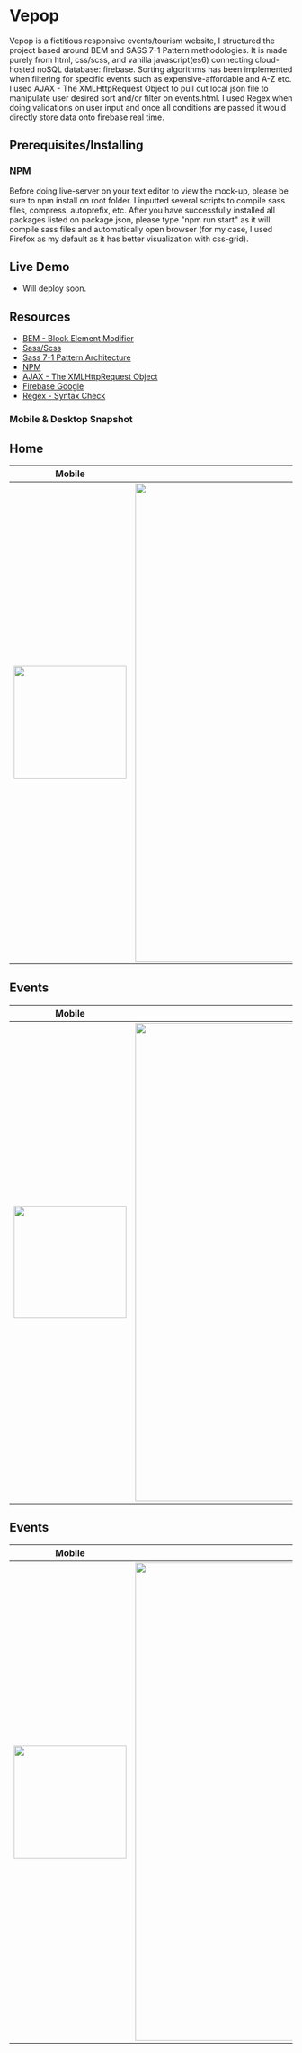# Vepop
Vepop is a fictitious responsive events/tourism website, I structured the project based around BEM and SASS 7-1 Pattern methodologies. It is made purely from html, css/scss, and vanilla javascript(es6) connecting cloud-hosted noSQL database: firebase. Sorting algorithms has been implemented when filtering for specific events such as expensive-affordable and A-Z etc.
I used AJAX - The XMLHttpRequest Object to pull out local json file to manipulate user desired sort and/or filter on events.html. I used Regex when doing validations on user input and once all conditions are passed it would directly store data onto firebase real time.

## Prerequisites/Installing

### NPM
Before doing live-server on your text editor to view the mock-up, please be sure to npm install on root folder. I inputted several scripts to compile sass files, compress, autoprefix, etc.
After you have successfully installed all packages listed on package.json, please type "npm run start" as it will compile sass files and automatically open browser (for my case, I used Firefox as my default as it has better visualization with css-grid).

## Live Demo

* Will deploy soon.

## Resources
- [BEM - Block Element Modifier](http://getbem.com/introduction/) </br>
- [Sass/Scss](https://sass-guidelin.es/) </br>
- [Sass 7-1 Pattern Architecture](https://scotch.io/tutorials/aesthetic-sass-1-architecture-and-style-organization) </br>
- [NPM](https://docs.npmjs.com/) </br>
- [AJAX - The XMLHttpRequest Object](https://www.w3schools.com/xml/ajax_xmlhttprequest_create.asp) </br>
- [Firebase Google](https://firebase.google.com/) </br>
- [Regex - Syntax Check](https://regexr.com/)

### Mobile & Desktop Snapshot

## Home
Mobile | Desktop 
:---------------:|:--------------:
<img src="https://user-images.githubusercontent.com/25072657/36890173-d4a6d2ee-1db1-11e8-92ce-7e0f6fa4bd9e.png" width="200px"> | <img src="https://user-images.githubusercontent.com/25072657/36890780-08aff2c6-1db4-11e8-99b6-97cb07302fbd.png" width="850px"> 

## Events
Mobile | Desktop 
:---------------:|:--------------:
<img src="https://user-images.githubusercontent.com/25072657/36890243-07ab1c18-1db2-11e8-8e7e-9a99fc28004d.png" width="200px"> | <img src="https://user-images.githubusercontent.com/25072657/36890240-062210e0-1db2-11e8-96bf-c17cd65ae664.png" width="850px"> 

## Events
Mobile | Desktop 
:---------------:|:--------------:
<img src="https://user-images.githubusercontent.com/25072657/36890295-33bd26b6-1db2-11e8-890a-44f3241dcbb3.png" width="200px"> | <img src="https://user-images.githubusercontent.com/25072657/36890292-31df2998-1db2-11e8-83e1-1e02083bd9ce.png" width="850px"> 
